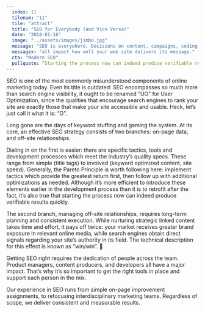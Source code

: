 ```yaml
---
  index: 11
  tilenum: "11"
  tile: "attract"
  title: "SEO for Everybody (and Vice Versa)"
  date: "2018-01-16"
  image: "../assets/images/jimbo.jpg"
  message: "SEO is everywhere. Decisions on content, campaigns, coding, and communications"
  messagex: "all impact how well your web site delivers its message."
  cta: "Modern SEO"
  pullquote: “Starting the process now can indeed produce verifiable results quickly.”
---
```


<div>

SEO is one of the most commonly misunderstood components of online marketing today. Even its title is outdated: SEO encompasses so much more than search engine visibility, it ought to be renamed “UO” for User Optimization, since the qualities that encourage search engines to rank your site are exactly those that make your site accessible and usable. Heck, let’s just call it what it is: “O”.

Long gone are the days of keyword stuffing and gaming the system. At its core, an effective SEO strategy consists of two branches: on-page data, and off-site relationships.

Dialing in on the first is easier: there are specific tactics, tools and development processes which meet the industry’s quality specs. These range from simple (title tags) to involved (keyword optimized content, site speed). Generally, the Pareto Principle is worth following here: implement tactics which provide the greatest return first, then follow up with additional optimizations as needed. Although it’s more efficient to introduce these elements earlier in the development process than it is to retrofit after the fact, it’s also true that starting the process now can indeed produce verifiable results quickly.

The second branch, managing off-site relationships, requires long-term planning and consistent execution. While nurturing strategic linked content takes time and effort, it pays off twice: your market receives greater brand exposure in relevant online media, while search engines obtain direct signals regarding your site’s authority in its field. The technical description for this effect is known as “win/win”. 🙂

Getting SEO right requires the dedication of people across the team. Product managers, content producers, and developers all have a major impact. That’s why it’s so important to get the right tools in place and support each person in the mix.

Our experience in SEO runs from simple on-page improvement assignments, to refocusing interdisciplinary marketing teams. Regardless of scope, we deliver consistent and measurable results.

</div>
